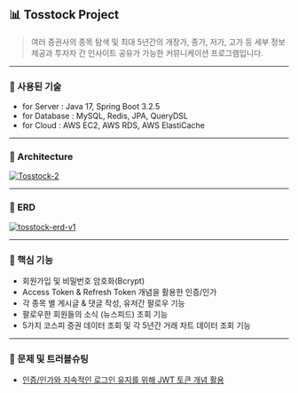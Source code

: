 ## 📊 Tosstock Project

> 여러 증권사의 종목 탐색 및 최대 5년간의 개장가, 종가, 저가, 고가 등 세부 정보 제공과 투자자 간 인사이트 공유가 가능한 커뮤니케이션 프로그램입니다.

---

### 🌱 사용된 기술

- for Server : Java 17, Spring Boot 3.2.5
- for Database : MySQL, Redis, JPA, QueryDSL
- for Cloud : AWS EC2, AWS RDS, AWS ElastiCache

---

### 🌱 Architecture

<a href="https://ibb.co/jhddSg4"><img src="https://i.ibb.co/H700jng/Tosstock-2.jpg" alt="Tosstock-2" border="0"></a>

---

### 🌱 ERD

<a href="https://ibb.co/qxBRQgx"><img src="https://i.ibb.co/M9nR019/tosstock-erd-v1.png" alt="tosstock-erd-v1" border="0"></a>

---

### 🌱 핵심 기능

- 회원가입 및 비밀번호 암호화(Bcrypt)
- Access Token & Refresh Token 개념을 활용한 인증/인가
- 각 종목 별 게시글 & 댓글 작성, 유저간 팔로우 기능
- 팔로우한 회원들의 소식 (뉴스피드) 조회 기능
- 5가지 코스피 증권 데이터 조회 및 각 5년간 거래 차트 데이터 조회 기능

---

### 🌱 문제 및 트러블슈팅

- [인증/인가와 지속적인 로그인 유지를 위해 JWT 토큰 개념 활용](https://medium.com/@gsy4568/4-tosstock-project-jwt-%EC%9D%B8%EC%A6%9D-%EC%9D%B8%EA%B0%80-7f82943b16e1)
